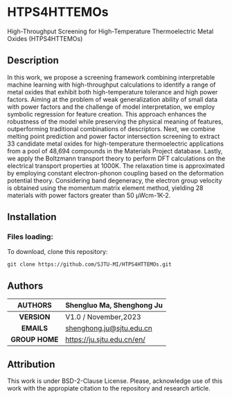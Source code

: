 # HTPS4HTTEMOs
High-Throughput Screening for High-Temperature Thermoelectric Metal Oxides (HTPS4HTTEMOs)
## Description
In this work, we propose a screening framework combining interpretable machine learning with high-throughput calculations to identify a range of metal oxides that exhibit both high-temperature tolerance and high power factors. Aiming at the problem of weak generalization ability of small data with power factors and the challenge of model interpretation, we employ symbolic regression for feature creation. This approach enhances the robustness of the model while preserving the physical meaning of features, outperforming traditional combinations of descriptors. Next, we combine melting point prediction and power factor intersection screening to extract 33 candidate metal oxides for high-temperature thermoelectric applications from a pool of 48,694 compounds in the Materials Project database. Lastly, we apply the Boltzmann transport theory to perform DFT calculations on the electrical transport properties at 1000K. The relaxation time is approximated by employing constant electron-phonon coupling based on the deformation potential theory. Considering band degeneracy, the electron group velocity is obtained using the momentum matrix element method, yielding 28 materials with power factors greater than 50 μWcm-1K-2. 
## Installation
### Files loading:
To download, clone this repository:<br>
````
git clone https://github.com/SJTU-MI/HTPS4HTTEMOs.git
````


## Authors

| **AUTHORS** |Shengluo Ma, Shenghong Ju            |
|:-------------:|--------------------------------------------------|
| **VERSION** | V1.0 / November,2023                               |
| **EMAILS**  | shenghong.ju@sjtu.edu.cn                         |
| **GROUP HOME**  | https://ju.sjtu.edu.cn/en/                         |

## Attribution
This work is under BSD-2-Clause License. Please, acknowledge use of this work with the appropiate citation to the repository and research article.
